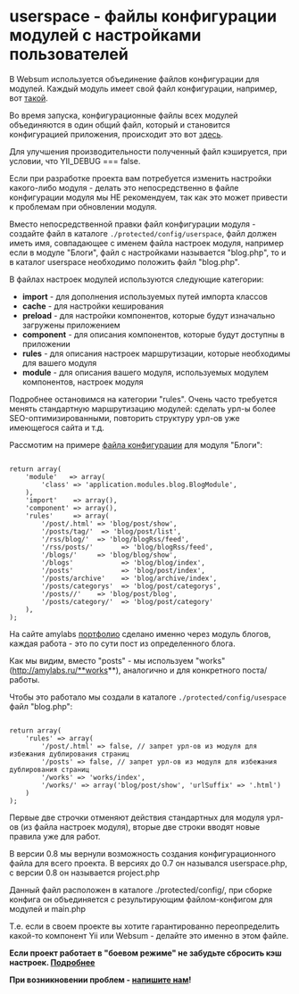 userspace - файлы конфигурации модулей с настройками пользователей
==================================================================

В Websum используется объединение файлов конфигурации для модулей. 
Каждый модуль имеет свой файл конфигурации, например, вот [такой](https://github.com/core/core/blob/master/protected/modules/blog/install/blog.php).

Во время запуска, конфигурационные файлы всех модулей объединяются в один общий файл, который и становится конфигурацией приложения, происходит это вот [здесь](https://github.com/core/core/blob/master/public/index.php#L44-L45).

Для улучшения производительности полученный файл кэшируется, при условии, что YII_DEBUG === false.

Если при разработке проекта вам потребуется изменить настройки какого-либо модуля - делать это непосредственно в файле конфигурации модуля мы НЕ рекомендуем, так как это может привести к проблемам при обновлении модуля.

Вместо непосредственной правки файл конфигурации модуля - создайте файл в каталоге `./protected/config/userspace`, файл должен иметь имя, совпадающее с именем файла настроек модуля, например если в модуле "Блоги", файл с настройками называется "blog.php", то и в каталог userspace необходимо положить файл "blog.php".

В файлах настроек модулей используются следующие категории:

* **import**    - для дополнения используемых путей импорта классов
* **cache**     - для настройки кеширования
* **preload**   - для настройки компонентов, которые будут изначально загружены приложением
* **component** - для описания компонентов, которые будут доступны в приложении
* **rules**     - для описания настроек маршрутизации, которые необходимы для вашего модуля
* **module**    - для описания вашего модуля, используемых модулем компонентов, настроек модуля

Подробнее остановимся на категории "rules".
Очень часто требуется менять стандартную маршрутизацию модулей: сделать урл-ы более SEO-оптимизированными, повторить структуру урл-ов уже имеющегося сайта и т.д. 

Рассмотим на примере [файла конфигурации](https://github.com/core/core/blob/master/protected/modules/blog/install/blog.php) для модуля "Блоги":

<pre><code class="php">
return array(
    'module'   => array(
        'class' => 'application.modules.blog.BlogModule',
    ),
    'import'    => array(),
    'component' => array(),
    'rules'     => array(
        '/post/<slug>.html' => 'blog/post/show',
        '/posts/tag/<tag>'  => 'blog/post/list',
        '/rss/blog/<blog>'  => 'blog/blogRss/feed',
        '/rss/posts/'       => 'blog/blogRss/feed',
        '/blogs/<slug>'     => 'blog/blog/show',
        '/blogs'            => 'blog/blog/index',
        '/posts'            => 'blog/post/index',
        '/posts/archive'    => 'blog/archive/index',
        '/posts/categorys'  => 'blog/post/categorys',        
        '/posts/<slug>/'    => 'blog/post/blog',
        '/posts/category/<alias>'  => 'blog/post/category'
    ),
); 
</code></pre>

На сайте amylabs [портфолио](http://amylabs.ru/works) сделано именно через модуль блогов, каждая работа - это по сути пост из определенного блога.

Как мы видим, вместо "posts" - мы используем "works" (http://amylabs.ru/**works**), аналогично и для конкретного поста/работы.

Чтобы это работало мы создали в каталоге `./protected/config/usespace` файл "blog.php":

<pre><code class="php">
return array(
    'rules' => array(
        '/post/<slug>.html' => false, // запрет урл-ов из модуля для избежания дублирования страниц
        '/posts' => false, // запрет урл-ов из модуля для избежания дублирования страниц
        '/works' => 'works/index',
        '/works/<slug>' => array('blog/post/show', 'urlSuffix' => '.html')       
    )
);
</code></pre>

Первые две строчки отменяют действия стандартных для модуля урл-ов (из файла настроек модуля), вторые две строки вводят новые правила уже для работ.

В версии 0.8 мы вернули возможность создания конфигурационного файла для всего проекта. В версиях до 0.7 он назывался userspace.php, с версии 0.8 он называется project.php

Данный файл расположен в каталоге ./protected/config/, при сборке конфига он объединяется с результирующим файлом-конфигом для модулей и main.php

Т.е. если в своем проекте вы хотите гарантированно переопределить какой-то компонент Yii или Websum - делайте это именно в этом файле.

**Если проект работает в "боевом режиме" не забудьте сбросить кэш настроек. [Подробнее](http://websum.uz/docs/core/config.manager.html)**

**При возникновении проблем - [напишите нам](http://amylabs.ru/contact)!**
